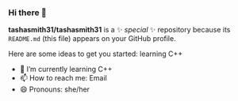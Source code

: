 ### Hi there 👋


**tashasmith31/tashasmith31** is a ✨ _special_ ✨ repository because its `README.md` (this file) appears on your GitHub profile.

Here are some ideas to get you started:
 learning C++ 
- 🌱 I’m currently learning C++ 
- 📫 How to reach me: Email
- 😄 Pronouns: she/her


<!--
- 🔭 I’m currently working on
- 👯 I’m looking to collaborate on ...
- 🤔 I’m looking for help with ...
- 💬 Ask me about ...
- ⚡ Fun fact: ...
-->
